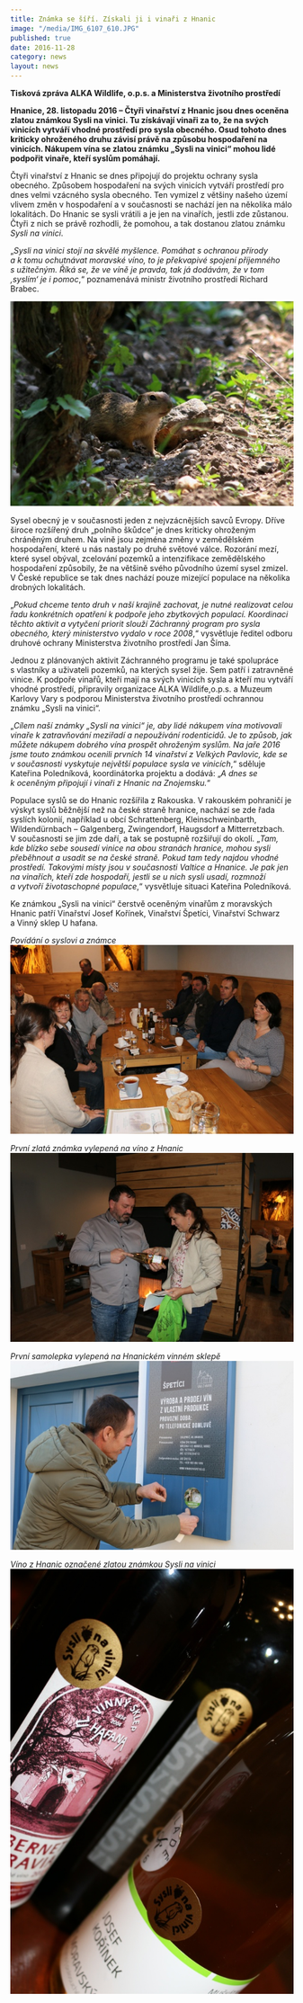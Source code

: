 ```yaml
---
title: Známka se šíří. Získali ji i vinaři z Hnanic
image: "/media/IMG_6107_610.JPG"
published: true
date: 2016-11-28
category: news
layout: news
---
```

**Tisková zpráva ALKA Wildlife, o.p.s. a Ministerstva životního
prostředí**

**Hnanice, 28. listopadu 2016 – Čtyři vinařství z Hnanic jsou dnes
oceněna zlatou známkou Sysli na vinici. Tu získávají vinaři za to, že na
svých vinicích vytváří vhodné prostředí pro sysla obecného. Osud tohoto
dnes kriticky ohroženého druhu závisí právě na způsobu hospodaření na
vinicích. Nákupem vína se zlatou známku „Sysli na vinici“ mohou lidé
podpořit vinaře, kteří syslům pomáhají.**

Čtyři vinařství z Hnanic se dnes připojují do projektu ochrany sysla
obecného. Způsobem hospodaření na svých vinicích vytváří prostředí pro
dnes velmi vzácného sysla obecného. Ten vymizel z většiny našeho území
vlivem změn v hospodaření a v současnosti se nachází jen na několika
málo lokalitách. Do Hnanic se sysli vrátili a je jen na vinařích, jestli
zde zůstanou. Čtyři z nich se právě rozhodli, že pomohou, a tak dostanou
zlatou známku *Sysli na vinici*.

„*Sysli na vinici stojí na skvělé myšlence. Pomáhat s ochranou přírody
a k tomu ochutnávat moravské víno, to je překvapivé spojení příjemného
s užitečným. Říká se, že ve víně je pravda, tak já dodávám, že v tom
‚syslím‘ je i pomoc*,“ poznamenává ministr životního prostředí Richard
Brabec.

![](/media/IMG_2907v_610.JPG)

Sysel obecný je v současnosti jeden z nejvzácnějších savců Evropy. Dříve
široce rozšířený druh „polního škůdce“ je dnes kriticky ohroženým
chráněným druhem. Na vině jsou zejména změny v zemědělském hospodaření,
které u nás nastaly po druhé světové válce. Rozorání mezí, které sysel
obýval, zcelování pozemků a intenzifikace zemědělského hospodaření
způsobily, že na většině svého původního území sysel zmizel. V České
republice se tak dnes nachází pouze mizející populace na několika
drobných lokalitách.

„*Pokud chceme tento druh v naší krajině zachovat, je nutné realizovat
celou řadu konkrétních opatření k podpoře jeho zbytkových populací.
Koordinaci těchto aktivit a vytyčení priorit slouží Záchranný program
pro sysla obecného, který ministerstvo vydalo v roce 2008*,“ vysvětluje
ředitel odboru druhové ochrany Ministerstva životního prostředí Jan
Šíma.

Jednou z plánovaných aktivit Záchranného programu je také spolupráce
s vlastníky a uživateli pozemků, na kterých sysel žije. Sem patří
i zatravněné vinice. K podpoře vinařů, kteří mají na svých vinicích
sysla a kteří mu vytváří vhodné prostředí, připravily organizace ALKA
Wildlife,o.p.s. a Muzeum Karlovy Vary s podporou Ministerstva životního
prostředí ochrannou známku „Sysli na vinici“.

„*Cílem naší známky „Sysli na vinici“ je, aby lidé nákupem vína
motivovali vinaře k zatravňování meziřadí a nepoužívání rodenticidů. Je
to způsob, jak můžete nákupem dobrého vína prospět ohroženým syslům. Na
jaře 2016 jsme touto známkou ocenili prvních 14 vinařství z Velkých
Pavlovic, kde se v současnosti vyskytuje největší populace sysla ve
vinicích*,“ sděluje Kateřina Poledníková, koordinátorka projektu
a dodává: „*A dnes se k oceněným připojují i vinaři z Hnanic na
Znojemsku.*“

Populace syslů se do Hnanic rozšířila z Rakouska. V rakouském pohraničí
je výskyt syslů běžnější než na české straně hranice, nachází se zde
řada syslích kolonií, například u obcí Schrattenberg, Kleinschweinbarth,
Wildendürnbach – Galgenberg, Zwingendorf, Haugsdorf
a Mitterretzbach. V současnosti se jim zde daří, a tak se postupně
rozšiřují do okolí.  „*Tam, kde blízko sebe sousedí vinice na obou
stranách hranice, mohou sysli přeběhnout a usadit se na české
straně. Pokud tam tedy najdou vhodné prostředí. Takovými místy jsou
v současnosti Valtice a Hnanice.  Je pak jen na vinařích, kteří zde
hospodaří, jestli se u nich sysli usadí, rozmnoží a vytvoří
životaschopné populace*,“ vysvětluje situaci Kateřina Poledníková.

Ke známkou „Sysli na vinici“ čerstvě oceněným vinařům z moravských
Hnanic patří Vinařství Josef Kořínek, Vinařství Špetíci, Vinařství
Schwarz a Vinný sklep U hafana.

*Povídání o syslovi a známce*
![](/media/IMG_6089_610.JPG)

*První zlatá známka vylepená na víno z Hnanic*
![](/media/IMG_6095_610.JPG)

*První samolepka vylepená na Hnanickém vinném sklepě*
![](/media/IMG_6105_610.JPG)

*Víno z Hnanic označené zlatou známkou Sysli na vinici*
![](/media/IMG_6126_610.JPG)
